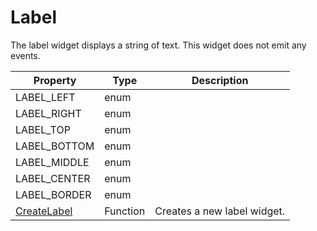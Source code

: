 # Label #
The label widget displays a string of text. This widget does not emit any events.

| Property | Type | Description |
| --- | --- | --- |
| LABEL_LEFT | enum | |
| LABEL_RIGHT | enum | |
| LABEL_TOP | enum | |
| LABEL_BOTTOM | enum | |
| LABEL_MIDDLE | enum | |
| LABEL_CENTER | enum | |
| LABEL_BORDER | enum | |
| [CreateLabel](CreateLabel.md) | Function | Creates a new label widget. |